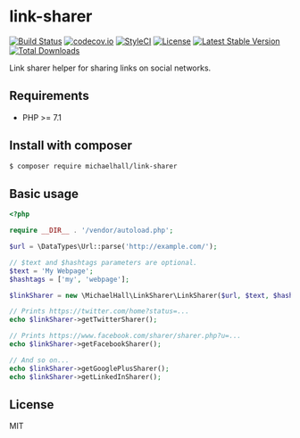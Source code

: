 # link-sharer

[![Build Status](https://travis-ci.org/themichaelhall/link-sharer.svg?branch=master)](https://travis-ci.org/themichaelhall/link-sharer)
[![codecov.io](https://codecov.io/gh/themichaelhall/link-sharer/coverage.svg?branch=master)](https://codecov.io/gh/themichaelhall/link-sharer?branch=master)
[![StyleCI](https://styleci.io/repos/92959905/shield?style=flat)](https://styleci.io/repos/92959905)
[![License](https://poser.pugx.org/michaelhall/link-sharer/license)](https://packagist.org/packages/michaelhall/link-sharer)
[![Latest Stable Version](https://poser.pugx.org/michaelhall/link-sharer/v/stable)](https://packagist.org/packages/michaelhall/link-sharer)
[![Total Downloads](https://poser.pugx.org/michaelhall/link-sharer/downloads)](https://packagist.org/packages/michaelhall/link-sharer)

Link sharer helper for sharing links on social networks.

## Requirements

- PHP >= 7.1

## Install with composer

``` bash
$ composer require michaelhall/link-sharer
```

## Basic usage

```php
<?php

require __DIR__ . '/vendor/autoload.php';

$url = \DataTypes\Url::parse('http://example.com/');

// $text and $hashtags parameters are optional.
$text = 'My Webpage';
$hashtags = ['my', 'webpage'];

$linkSharer = new \MichaelHall\LinkSharer\LinkSharer($url, $text, $hashtags);

// Prints https://twitter.com/home?status=...
echo $linkSharer->getTwitterSharer();

// Prints https://www.facebook.com/sharer/sharer.php?u=...
echo $linkSharer->getFacebookSharer();

// And so on...
echo $linkSharer->getGooglePlusSharer();
echo $linkSharer->getLinkedInSharer();
```

## License

MIT
